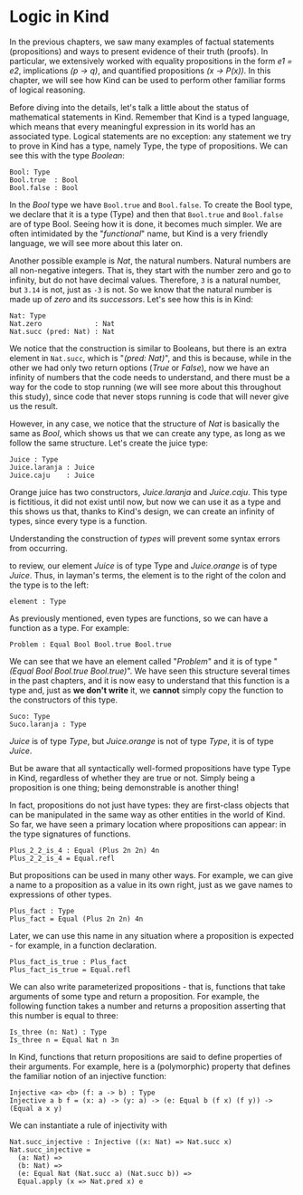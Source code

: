 # Logic in Kind

In the previous chapters, we saw many examples of factual statements (propositions) and ways to present evidence of their truth (proofs). In particular, we extensively worked with equality propositions in the form *e1 = e2*, implications *(p -> q)*, and quantified propositions *(x -> P(x))*. In this chapter, we will see how Kind can be used to perform other familiar forms of logical reasoning.

Before diving into the details, let's talk a little about the status of mathematical statements in Kind. Remember that Kind is a typed language, which means that every meaningful expression in its world has an associated type. Logical statements are no exception: any statement we try to prove in Kind has a type, namely Type, the type of propositions. We can see this with the type *Boolean*:

```rust,ignore
Bool: Type
Bool.true  : Bool
Bool.false : Bool
```

In the *Bool* type we have ``Bool.true`` and ``Bool.false``. To create the Bool type, we declare that it is a type (Type) and then that ``Bool.true`` and ``Bool.false`` are of type Bool. Seeing how it is done, it becomes much simpler. We are often intimidated by the "*functional*" name, but Kind is a very friendly language, we will see more about this later on.

Another possible example is *Nat*, the natural numbers. Natural numbers are all non-negative integers. That is, they start with the number zero and go to infinity, but do not have decimal values. Therefore, ``3`` is a natural number, but ``3.14`` is not, just as ``-3`` is not. So we know that the natural number is made up of *zero* and its *successors*. Let's see how this is in Kind:

```rust,ignore
Nat: Type
Nat.zero             : Nat
Nat.succ (pred: Nat) : Nat
```

We notice that the construction is similar to Booleans, but there is an extra element in ``Nat.succ``, which is "*(pred: Nat)*", and this is because, while in the other we had only two return options (*True* or *False*), now we have an infinity of numbers that the code needs to understand, and there must be a way for the code to stop running (we will see more about this throughout this study), since code that never stops running is code that will never give us the result.

However, in any case, we notice that the structure of *Nat* is basically the same as *Bool*, which shows us that we can create any type, as long as we follow the same structure. Let's create the juice type:

```rust,ignore
Juice : Type
Juice.laranja : Juice
Juice.caju    : Juice
```

Orange juice has two constructors, *Juice.laranja* and *Juice.caju*. This type is fictitious, it did not exist until now, but now we can use it as a type and this shows us that, thanks to Kind's design, we can create an infinity of types, since every type is a function.

Understanding the construction of *types* will prevent some syntax errors from occurring.

to review, our element *Juice* is of type Type and *Juice.orange* is of type *Juice*. Thus, in layman's terms, the element is to the right of the colon and the type is to the left:

```rust,ignore
element : Type
```

As previously mentioned, even types are functions, so we can have a function as a type. For example:

```rust,ignore
Problem : Equal Bool Bool.true Bool.true
```

We can see that we have an element called "*Problem*" and it is of type "*(Equal Bool Bool.true Bool.true)*". We have seen this structure several times in the past chapters, and it is now easy to understand that this function is a type and, just as **we don't write** it, we **cannot** simply copy the function to the constructors of this type.

```rust,ignore
Suco: Type
Suco.laranja : Type
```

*Juice* is of type *Type*, but *Juice.orange* is not of type *Type*, it is of type *Juice*.

But be aware that all syntactically well-formed propositions have type Type in Kind, regardless of whether they are true or not. Simply being a proposition is one thing; being demonstrable is another thing!

In fact, propositions do not just have types: they are first-class objects that can be manipulated in the same way as other entities in the world of Kind. So far, we have seen a primary location where propositions can appear: in the type signatures of functions.

```rust,ignore
Plus_2_2_is_4 : Equal (Plus 2n 2n) 4n
Plus_2_2_is_4 = Equal.refl
```

But propositions can be used in many other ways. For example, we can give a name to a proposition as a value in its own right, just as we gave names to expressions of other types.

```rust,ignore
Plus_fact : Type
Plus_fact = Equal (Plus 2n 2n) 4n
```

Later, we can use this name in any situation where a proposition is expected - for example, in a function declaration.

```rust,ignore
Plus_fact_is_true : Plus_fact
Plus_fact_is_true = Equal.refl
```

We can also write parameterized propositions - that is, functions that take arguments of some type and return a proposition. For example, the following function takes a number and returns a proposition asserting that this number is equal to three:

```rust,ignore
Is_three (n: Nat) : Type
Is_three n = Equal Nat n 3n
```

In Kind, functions that return propositions are said to define properties of their arguments.
For example, here is a (polymorphic) property that defines the familiar notion of an injective function:

```rust,ignore
Injective <a> <b> (f: a -> b) : Type
Injective a b f = (x: a) -> (y: a) -> (e: Equal b (f x) (f y)) -> (Equal a x y)
```

We can instantiate a rule of injectivity with

```rust,ignore
Nat.succ_injective : Injective ((x: Nat) => Nat.succ x)
Nat.succ_injective =
  (a: Nat) =>
  (b: Nat) =>
  (e: Equal Nat (Nat.succ a) (Nat.succ b)) =>
  Equal.apply (x => Nat.pred x) e
```

<!-- e criar tipos que precisam de injetividade com

```rust,ignore
type Injective <a: Type> <b: Type> (f: a -> b) {
  new (p: Nat.succ_injective f)
}

InjectiveNat : Injective (n => Nat.succ n)
InjectiveNat = Injective.new Nat.succ_injective
``` -->
